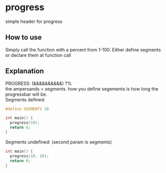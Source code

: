 # progress
simple header for progress
## How to use 
Simply call the function with a percent from 1-100.
Either define segments or declare them at function call
## Explanation 
PROGRESS: (&&&&&&&&&&) ?% <br>
the ampersands = segments. how you define segements is how
long the progressbar will be. <br>
Segments defined: 
```c
#define SEGMENTS 10

int main() {
  progress(10);
  return 0;
}
```
Segments undefined: (second param is segments)
```c
int main() {
  progress(10, 10);
  return 0;
}
```
